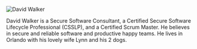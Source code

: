 

![David Walker](https://www.gravatar.com/avatar/a8c11640fc00c7c10db85d6e725993e5?s=100)

David Walker is a Secure Software Consultant, a Certified Secure Software Lifecycle Professional (CSSLP), and a Certified Scrum Master. He believes in secure and reliable software and productive happy teams. He lives in Orlando with his lovely wife Lynn and his 2 dogs.
